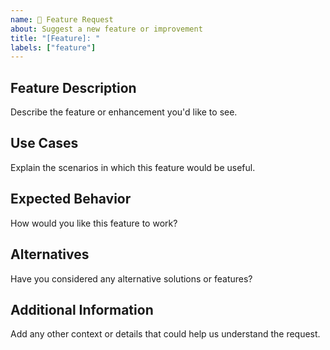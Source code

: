 ```yaml
---
name: 🚀 Feature Request
about: Suggest a new feature or improvement
title: "[Feature]: "
labels: ["feature"]
---
```


## Feature Description
Describe the feature or enhancement you'd like to see.

## Use Cases
Explain the scenarios in which this feature would be useful.

## Expected Behavior
How would you like this feature to work?

## Alternatives
Have you considered any alternative solutions or features?

## Additional Information
Add any other context or details that could help us understand the request.